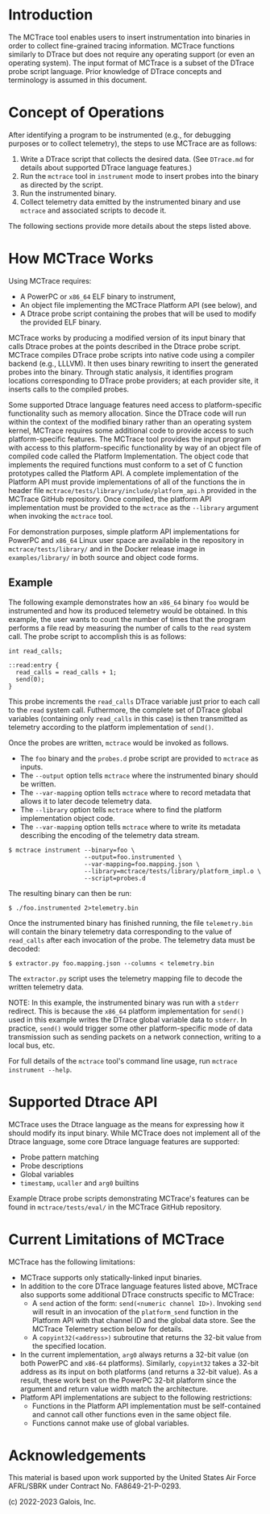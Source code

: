 
Introduction
============

The MCTrace tool enables users to insert instrumentation into binaries
in order to collect fine-grained tracing information. MCTrace functions
similarly to DTrace but does not require any operating support (or even
an operating system). The input format of MCTrace is a subset of the
DTrace probe script language. Prior knowledge of DTrace concepts and
terminology is assumed in this document.

Concept of Operations
=====================

After identifying a program to be instrumented (e.g., for debugging
purposes or to collect telemetry), the steps to use MCTrace are as
follows:

1. Write a DTrace script that collects the desired data. (See
   `DTrace.md` for details about supported DTrace language features.)
2. Run the `mctrace` tool in `instrument` mode to insert probes into the
   binary as directed by the script.
3. Run the instrumented binary.
4. Collect telemetry data emitted by the instrumented binary and use
   `mctrace` and associated scripts to decode it.

The following sections provide more details about the steps listed
above.

How MCTrace Works
=================

Using MCTrace requires:

* A PowerPC or `x86_64` ELF binary to instrument,
* An object file implementing the MCTrace Platform API (see below), and
* A Dtrace probe script containing the probes that will be used to
  modify the provided ELF binary.

MCTrace works by producing a modified version of its input binary that
calls Dtrace probes at the points described in the Dtrace probe script.
MCTrace compiles DTrace probe scripts into native code using a compiler
backend (e.g., LLLVM). It then uses binary rewriting to insert the
generated probes into the binary. Through static analysis, it identifies
program locations corresponding to DTrace probe providers; at each
provider site, it inserts calls to the compiled probes.

Some supported Dtrace language features need access to platform-specific
functionality such as memory allocation. Since the DTrace code
will run within the context of the modified binary rather than an
operating system kernel, MCTrace requires some additional code to
provide access to such platform-specific features. The MCTrace tool
provides the input program with access to this platform-specific
functionality by way of an object file of compiled code called the
Platform Implementation. The object code that implements the required
functions must conform to a set of C function prototypes called the
Platform API. A complete implementation of the Platform API must
provide implementations of all of the functions the in header file
`mctrace/tests/library/include/platform_api.h` provided in the MCTrace
GitHub repository. Once compiled, the platform API implementation must
be provided to the `mctrace` as the `--library` argument when invoking
the `mctrace` tool.

For demonstration purposes, simple platform API implementations for
PowerPC and `x86_64` Linux user space are available in the repository
in `mctrace/tests/library/` and in the Docker release image in
`examples/library/` in both source and object code forms.

Example
-------

The following example demonstrates how an `x86_64` binary `foo` would be
instrumented and how its produced telemetry would be obtained. In this
example, the user wants to count the number of times that the program
performs a file read by measuring the number of calls to the `read`
system call. The probe script to accomplish this is as follows:

```
int read_calls;

::read:entry {
  read_calls = read_calls + 1;
  send(0);
}
```

This probe increments the `read_calls` DTrace variable just prior to
each call to the `read` system call. Futhermore, the complete set of
DTrace global variables (containing only `read_calls` in this case) is
then transmitted as telemetry according to the platform implementation
of `send()`.

Once the probes are written, `mctrace` would be invoked as follows.

- The `foo` binary and the `probes.d` probe script are provided to
  `mctrace` as inputs.
- The `--output` option tells `mctrace` where the instrumented binary
  should be written.
- The `--var-mapping` option tells `mctrace` where to record metadata
  that allows it to later decode telemetry data.
- The `--library` option tells `mctrace` where to find the platform
  implementation object code.
- The `--var-mapping` option tells `mctrace` where to write its metadata
  describing the encoding of the telemetry data stream.

```
$ mctrace instrument --binary=foo \
                     --output=foo.instrumented \
                     --var-mapping=foo.mapping.json \
                     --library=mctrace/tests/library/platform_impl.o \
                     --script=probes.d
```

The resulting binary can then be run:

```
$ ./foo.instrumented 2>telemetry.bin
```

Once the instrumented binary has finished running, the file
`telemetry.bin` will contain the binary telemetry data corresponding
to the value of `read_calls` after each invocation of the probe. The
telemetry data must be decoded:

```
$ extractor.py foo.mapping.json --columns < telemetry.bin
```

The `extractor.py` script uses the telemetry mapping file to decode the
written telemetry data.

NOTE: In this example, the instrumented binary was run with a `stderr`
redirect. This is because the `x86_64` platform implementation for
`send()` used in this example writes the DTrace global variable
data to `stderr`. In practice, `send()` would trigger some other
platform-specific mode of data transmission such as sending packets on a
network connection, writing to a local bus, etc.

For full details of the `mctrace` tool's command line usage, run
`mctrace instrument --help`.

Supported Dtrace API
====================

MCTrace uses the Dtrace language as the means for expressing how it
should modify its input binary. While MCTrace does not implement all of
the Dtrace language, some core Dtrace language features are supported:

* Probe pattern matching
* Probe descriptions
* Global variables
* `timestamp`, `ucaller` and `arg0` builtins

Example Dtrace probe scripts demonstrating MCTrace's features can be
found in `mctrace/tests/eval/` in the MCTrace GitHub repository.

Current Limitations of MCTrace
==============================

MCTrace has the following limitations:

 - MCTrace supports only statically-linked input binaries.
 - In addition to the core DTrace language features listed above,
   MCTrace also supports some additional DTrace constructs specific to
   MCTrace:
   - A `send` action of the form: `send(<numeric channel ID>)`. Invoking
     `send` will result in an invocation of the `platform_send` function
     in the Platform API with that channel ID and the global data store.
     See the MCTrace Telemetry section below for details.
   - A `copyint32(<address>)` subroutine that returns the 32-bit value
     from the specified location.
 - In the current implementation, `arg0` always returns a 32-bit value
   (on both PowerPC and `x86-64` platforms). Similarly, `copyint32`
   takes a 32-bit address as its input on both platforms (and returns
   a 32-bit value). As a result, these work best on the PowerPC 32-bit
   platform since the argument and return value width match the
   architecture.
 - Platform API implementations are subject to the following
   restrictions:
   - Functions in the Platform API implementation must be self-contained
     and cannot call other functions even in the same object file.
   - Functions cannot make use of global variables.

Acknowledgements
================

This material is based upon work supported by the United States Air
Force AFRL/SBRK under Contract No. FA8649-21-P-0293.

(c) 2022-2023 Galois, Inc.
